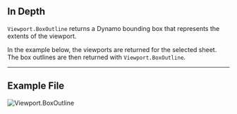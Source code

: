 ## In Depth
`Viewport.BoxOutline` returns a Dynamo bounding box that represents the extents of the viewport.

In the example below, the viewports are returned for the selected sheet. The box outlines are then returned with `Viewport.BoxOutline`.
___
## Example File

![Viewport.BoxOutline](./Revit.Elements.Viewport.BoxOutline_img.jpg)
